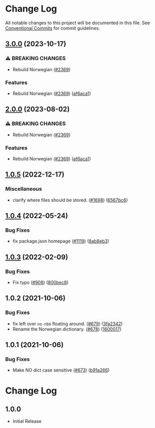 # Change Log

All notable changes to this project will be documented in this file.
See [Conventional Commits](https://conventionalcommits.org) for commit guidelines.

## [3.0.0](https://github.com/kevintraver/cspell-dicts/compare/@cspell/dict-nb-no-v2.0.0...@cspell/dict-nb-no@3.0.0) (2023-10-17)


### ⚠ BREAKING CHANGES

* Rebuild Norwegian ([#2369](https://github.com/kevintraver/cspell-dicts/issues/2369))

### Features

* Rebuild Norwegian ([#2369](https://github.com/kevintraver/cspell-dicts/issues/2369)) ([af6aca1](https://github.com/kevintraver/cspell-dicts/commit/af6aca1a17341dd15b4a9e4a99801eeed14e89d6))

## [2.0.0](https://github.com/streetsidesoftware/cspell-dicts/compare/@cspell/dict-nb-no@1.0.5...@cspell/dict-nb-no@2.0.0) (2023-08-02)


### ⚠ BREAKING CHANGES

* Rebuild Norwegian ([#2369](https://github.com/streetsidesoftware/cspell-dicts/issues/2369))

### Features

* Rebuild Norwegian ([#2369](https://github.com/streetsidesoftware/cspell-dicts/issues/2369)) ([af6aca1](https://github.com/streetsidesoftware/cspell-dicts/commit/af6aca1a17341dd15b4a9e4a99801eeed14e89d6))

## [1.0.5](https://github.com/streetsidesoftware/cspell-dicts/compare/@cspell/dict-nb-no@1.0.4...@cspell/dict-nb-no@1.0.5) (2022-12-17)


### Miscellaneous

* clarify where files should be stored. ([#1698](https://github.com/streetsidesoftware/cspell-dicts/issues/1698)) ([6567bc6](https://github.com/streetsidesoftware/cspell-dicts/commit/6567bc62130404cb32945bdcc3bf07316c839396))

## [1.0.4](https://github.com/streetsidesoftware/cspell-dicts/compare/@cspell/dict-nb-no@1.0.3...@cspell/dict-nb-no@1.0.4) (2022-05-24)


### Bug Fixes

* fix package.json homepage ([#1119](https://github.com/streetsidesoftware/cspell-dicts/issues/1119)) ([8ab8eb3](https://github.com/streetsidesoftware/cspell-dicts/commit/8ab8eb3733b7b9c783b5d93fdeff4d4ca739e8f4))





## [1.0.3](https://github.com/streetsidesoftware/cspell-dicts/compare/@cspell/dict-nb-no@1.0.2...@cspell/dict-nb-no@1.0.3) (2022-02-09)


### Bug Fixes

* Fix typo ([#908](https://github.com/streetsidesoftware/cspell-dicts/issues/908)) ([800bec8](https://github.com/streetsidesoftware/cspell-dicts/commit/800bec814558a84b3294d2fc2b37ec170686ac6a))





## 1.0.2 (2021-10-06)


### Bug Fixes

* fix left over `no-nb`s floating around. ([#679](https://github.com/streetsidesoftware/cspell-dicts/issues/679)) ([3fa2342](https://github.com/streetsidesoftware/cspell-dicts/commit/3fa23422b42f2ae96b92357aef9364b37a9bd4e5))
* Rename the Norwegian dictionary. ([#678](https://github.com/streetsidesoftware/cspell-dicts/issues/678)) ([1600017](https://github.com/streetsidesoftware/cspell-dicts/commit/1600017bc14fe74d30c4b8c60525f2700ba93057))





## 1.0.1 (2021-10-06)


### Bug Fixes

* Make NO dict case sensitive ([#673](https://github.com/streetsidesoftware/cspell-dicts/issues/673)) ([b91a266](https://github.com/streetsidesoftware/cspell-dicts/commit/b91a266a7536e02389259cfb6febe87f760a20a8))





# Change Log

## 1.0.0

- Initial Release
